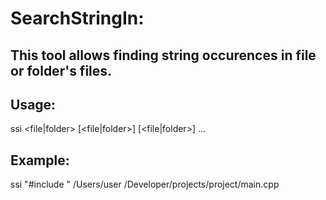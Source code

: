 # SearchStringIn:

## This tool allows finding string occurences in file or folder's files.

## Usage:
ssi <string> <file|folder> [<file|folder>] [<file|folder>] ...

## Example:
ssi "#include <iostream>"  /Users/user /Developer/projects/project/main.cpp
